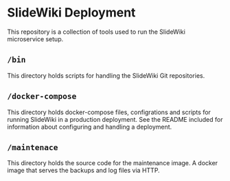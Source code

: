 # SlideWiki Deployment

This repository is a collection of tools used to run the SlideWiki microservice setup. 

## `/bin`

This directory holds scripts for handling the SlideWiki Git repositories.

## `/docker-compose`

This directory holds docker-compose files, configrations and scripts for running SlideWiki in a production deployment. See the README included for information about configuring and handling a deployment.

## `/maintenace`

This directory holds the source code for the maintenance image. A docker image that serves the backups and log files via HTTP.
